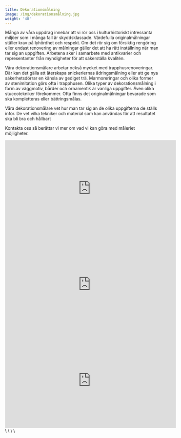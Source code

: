 ```yaml
---
title: Dekorationsmålning
image: /img/dekorationsmålning.jpg
weight: '40'
---
```

Många av våra uppdrag innebär att vi rör oss i kulturhistoriskt intressanta miljöer som i många fall är skyddsklassade. Värdefulla originalmålningar ställer krav på lyhördhet och respekt. Om det rör sig om försiktig rengöring eller endast renovering av målningar gäller det att ha rätt inställning när man tar sig an uppgiften. Arbetena sker i samarbete med antikvarier och representanter från myndigheter för att säkerställa kvalitén.

Våra dekorationsmålare arbetar också mycket med trapphusrenoveringar. Där kan det gälla att återskapa snickeriernas ådringsmålning eller att ge nya säkerhetsdörrar en känsla av gediget trä. Marmoreringar och olika former av stenimitation görs ofta i trapphusen. Olika typer av dekorationsmålning i form av väggmotiv, bårder och ornamentik är vanliga uppgifter. Även olika stuccotekniker förekommer. Ofta finns det originalmålningar bevarade som ska kompletteras eller bättringsmålas.

Våra dekorationsmålare vet hur man tar sig an de olika uppgifterna de ställs inför. De vet vilka tekniker och material som kan användas för att resultatet ska bli bra och hållbart

Kontakta oss så berättar vi mer om vad vi kan göra med måleriet möjligheter.

<iframe width="560" height="315" src="https://www.youtube.com/embed/jNHad_3QKeA" frameborder="0" allow="autoplay; encrypted-media" allowfullscreen></iframe>

<iframe width="560" height="315" src="https://www.youtube.com/embed/Rnlef9lCnCM" frameborder="0" allow="autoplay; encrypted-media" allowfullscreen></iframe>

<iframe width="560" height="315" src="https://www.youtube.com/embed/i8vKd8V4juA" frameborder="0" allow="autoplay; encrypted-media" allowfullscreen></iframe>
\
\
\
\
